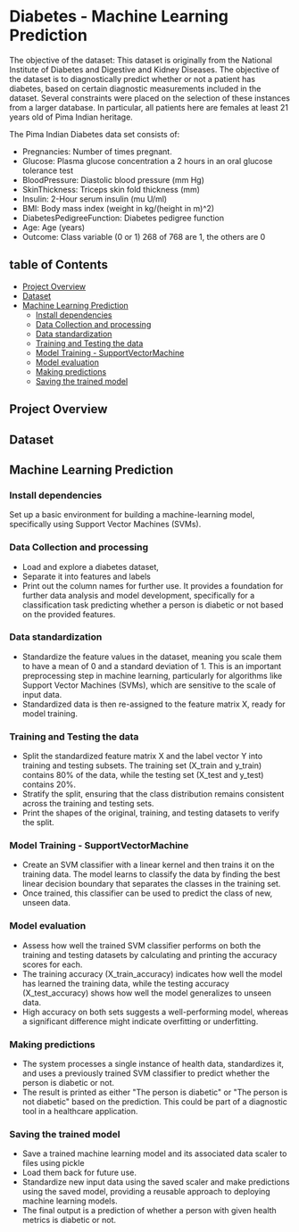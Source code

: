 # Diabetes - Machine Learning Prediction

The objective of the dataset:
This dataset is originally from the National Institute of Diabetes and Digestive and Kidney Diseases. The objective of the dataset is to diagnostically predict whether or not a patient has diabetes, based on certain diagnostic measurements included in the dataset. Several constraints were placed on the selection of these instances from a larger database. In particular, all patients here are females at least 21 years old of Pima Indian heritage.

The Pima Indian Diabetes data set consists of:
- Pregnancies: Number of times pregnant.
- Glucose: Plasma glucose concentration a 2 hours in an oral glucose tolerance test
- BloodPressure: Diastolic blood pressure (mm Hg)
- SkinThickness: Triceps skin fold thickness (mm)
- Insulin: 2-Hour serum insulin (mu U/ml)
- BMI: Body mass index (weight in kg/(height in m)^2)
- DiabetesPedigreeFunction: Diabetes pedigree function
- Age: Age (years)
- Outcome: Class variable (0 or 1) 268 of 768 are 1, the others are 0

## table of Contents
- [Project Overview](#project-overview)
- [Dataset](#dataset)
- [Machine Learning Prediction](#machine-learning-prediction)
  - [Install dependencies](#install-dependencies)
  - [Data Collection and processing](#data-collection-and-processing)
  - [Data standardization](#data-standardization)
  - [Training and Testing the data](#training-and-testing-the-data)
  - [Model Training - SupportVectorMachine](#model-training---supportvectormachine)
  - [Model evaluation](#model-evaluation)
  - [Making predictions](#making-predictions)
  - [Saving the trained model](#saving-the-trained-model)

## Project Overview

## Dataset

## Machine Learning Prediction
### Install dependencies
Set up a basic environment for building a machine-learning model, specifically using Support Vector Machines (SVMs).

### Data Collection and processing
- Load and explore a diabetes dataset,
- Separate it into features and labels
- Print out the column names for further use.
It provides a foundation for further data analysis and model development, specifically for a classification task predicting whether a person is diabetic or not based on the provided features.

### Data standardization
- Standardize the feature values in the dataset, meaning you scale them to have a mean of 0 and a standard deviation of 1. This is an important preprocessing step in machine learning, particularly for algorithms like Support Vector Machines (SVMs), which are sensitive to the scale of input data.
- Standardized data is then re-assigned to the feature matrix X, ready for model training.

### Training and Testing the data
- Split the standardized feature matrix X and the label vector Y into training and testing subsets. The training set (X_train and y_train) contains 80% of the data, while the testing set (X_test and y_test) contains 20%.
- Stratify the split, ensuring that the class distribution remains consistent across the training and testing sets.
- Print the shapes of the original, training, and testing datasets to verify the split.

### Model Training - SupportVectorMachine
- Create an SVM classifier with a linear kernel and then trains it on the training data. The model learns to classify the data by finding the best linear decision boundary that separates the classes in the training set.
- Once trained, this classifier can be used to predict the class of new, unseen data.

### Model evaluation
- Assess how well the trained SVM classifier performs on both the training and testing datasets by calculating and printing the accuracy scores for each.
- The training accuracy (X_train_accuracy) indicates how well the model has learned the training data, while the testing accuracy (X_test_accuracy) shows how well the model generalizes to unseen data.
- High accuracy on both sets suggests a well-performing model, whereas a significant difference might indicate overfitting or underfitting.

### Making predictions
- The system processes a single instance of health data, standardizes it, and uses a previously trained SVM classifier to predict whether the person is diabetic or not.
- The result is printed as either "The person is diabetic" or "The person is not diabetic" based on the prediction.
This could be part of a diagnostic tool in a healthcare application.

### Saving the trained model
- Save a trained machine learning model and its associated data scaler to files using pickle
- Load them back for future use.
- Standardize new input data using the saved scaler and make predictions using the saved model, providing a reusable approach to deploying machine learning models.
- The final output is a prediction of whether a person with given health metrics is diabetic or not.
